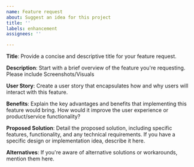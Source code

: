 ```yaml
---
name: Feature request
about: Suggest an idea for this project
title: ''
labels: enhancement
assignees: ''

---
```


**Title**:
Provide a concise and descriptive title for your feature request.

**Description**:
Start with a brief overview of the feature you're requesting. Please include Screenshots/Visuals

**User Story**:
Create a user story that encapsulates how and why users will interact with this feature.

**Benefits**:
Explain the key advantages and benefits that implementing this feature would bring. How would it improve the user experience or product/service functionality?

**Proposed Solution**:
Detail the proposed solution, including specific features, functionality, and any technical requirements. If you have a specific design or implementation idea, describe it here.

**Alternatives**:
If you're aware of alternative solutions or workarounds, mention them here.
